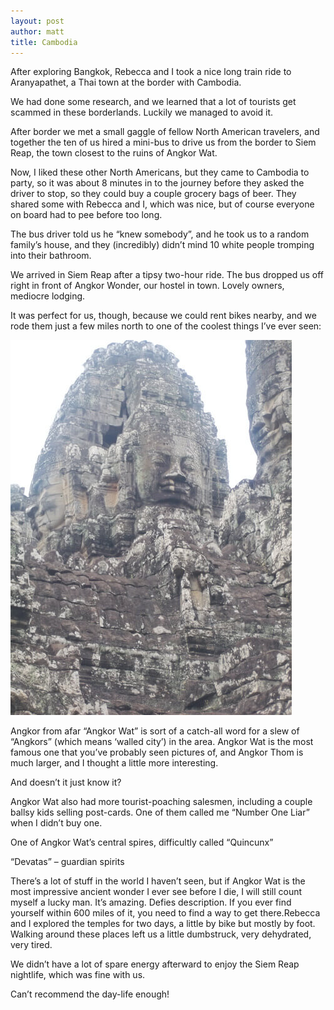 ```yaml
---
layout: post
author: matt
title: Cambodia
---
```


After exploring Bangkok, Rebecca and I took a nice long train ride to Aranyapathet, a Thai town at the border with Cambodia.

We had done some research, and we learned that a lot of tourists get scammed in these borderlands. Luckily we managed to avoid it.

After border we met a small gaggle of fellow North American travelers, and together the ten of us hired a mini-bus to drive us from the border to Siem Reap, the town closest to the ruins of Angkor Wat.

Now, I liked these other North Americans, but they came to Cambodia to party, so it was about 8 minutes in to the journey before they asked the driver to stop, so they could buy a couple grocery bags of beer. They shared some with Rebecca and I, which was nice, but of course everyone on board had to pee before too long.

The bus driver told us he “knew somebody”, and he took us to a random family’s house, and they (incredibly) didn’t mind 10 white people tromping into their bathroom.

We arrived in Siem Reap after a tipsy two-hour ride. The bus dropped us off right in front of Angkor Wonder, our hostel in town. Lovely owners, mediocre lodging.

It was perfect for us, though, because we could rent bikes nearby, and we rode them just a few miles north to one of the coolest things I’ve ever seen:

![angkor](/assets/images/travel-pics/Cambodia/Cambodia-pic0.jpg)

Angkor from afar
“Angkor Wat” is sort of a catch-all word for a slew of “Angkors” (which means ‘walled city’) in the area.
Angkor Wat is the most famous one that you’ve probably seen pictures of, and Angkor Thom is much larger, and I thought a little more interesting.

And doesn’t it just know it?

Angkor Wat also had more tourist-poaching salesmen, including a couple ballsy kids selling post-cards. One of them called me “Number One Liar” when I didn’t buy one.

One of Angkor Wat’s central spires, difficultly called “Quincunx”

“Devatas” – guardian spirits

There’s a lot of stuff in the world I haven’t seen, but if Angkor Wat is the most impressive ancient wonder I ever see before I die, I will still count myself a lucky man. It’s amazing. Defies description. If you ever find yourself within 600 miles of it, you need to find a way to get there.Rebecca and I explored the temples for two days, a little by bike but mostly by foot. Walking around these places left us a little dumbstruck, very dehydrated, very tired.

We didn’t have a lot of spare energy afterward to enjoy the Siem Reap nightlife, which was fine with us.

Can’t recommend the day-life enough!

